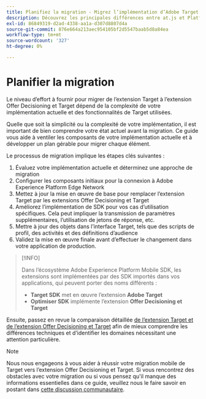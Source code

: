 ```yaml
---
title: Planifiez la migration - Migrez l’implémentation d’Adobe Target dans votre application mobile vers l’extension Offer Decisioning et Target
description: Découvrez les principales différences entre at.js et Platform Web SDK et comment planifier vos efforts de migration.
exl-id: 86849319-d2ad-4338-aa1a-d307d8807d4a
source-git-commit: 876e664a213aec954105bf2d5547baab5d8a84ea
workflow-type: tm+mt
source-wordcount: '327'
ht-degree: 0%

---
```


# Planifier la migration

Le niveau d’effort à fournir pour migrer de l’extension Target à l’extension Offer Decisioning et Target dépend de la complexité de votre implémentation actuelle et des fonctionnalités de Target utilisées.

Quelle que soit la simplicité ou la complexité de votre implémentation, il est important de bien comprendre votre état actuel avant la migration. Ce guide vous aide à ventiler les composants de votre implémentation actuelle et à développer un plan gérable pour migrer chaque élément.

Le processus de migration implique les étapes clés suivantes :

1. Évaluez votre implémentation actuelle et déterminez une approche de migration
1. Configurer les composants initiaux pour la connexion à Adobe Experience Platform Edge Network
1. Mettez à jour la mise en œuvre de base pour remplacer l’extension Target par les extensions Offer Decisioning et Target
1. Améliorez l’implémentation de SDK pour vos cas d’utilisation spécifiques. Cela peut impliquer la transmission de paramètres supplémentaires, l’utilisation de jetons de réponse, etc.
1. Mettre à jour des objets dans l’interface Target, tels que des scripts de profil, des activités et des définitions d’audience
1. Validez la mise en œuvre finale avant d’effectuer le changement dans votre application de production.

>[!INFO]
>
>Dans l’écosystème Adobe Experience Platform Mobile SDK, les extensions sont implémentées par des SDK importés dans vos applications, qui peuvent porter des noms différents :
>
> * **Target SDK** met en œuvre l’extension **Adobe Target**
> * **Optimiser SDK** implémente l’extension **Offer Decisioning et Target**


Ensuite, passez en revue la comparaison détaillée [de l’extension Target et de l’extension Offer Decisioning et Target](detailed-comparison.md) afin de mieux comprendre les différences techniques et d’identifier les domaines nécessitant une attention particulière.

>[!NOTE]
>
>Nous nous engageons à vous aider à réussir votre migration mobile de Target vers l’extension Offer Decisioning et Target. Si vous rencontrez des obstacles avec votre migration ou si vous pensez qu&#39;il manque des informations essentielles dans ce guide, veuillez nous le faire savoir en postant dans [cette discussion communautaire](https://experienceleaguecommunities.adobe.com/t5/adobe-experience-platform-data/tutorial-discussion-migrate-adobe-target-to-mobile-sdk-on-edge/m-p/747484#M625).
